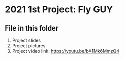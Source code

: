 # 2021 1st Project: Fly GUY
## File in this folder
1. Project slides
2. Project pictures
3. Project video link: https://youtu.be/bX1Mk6MmzQ4